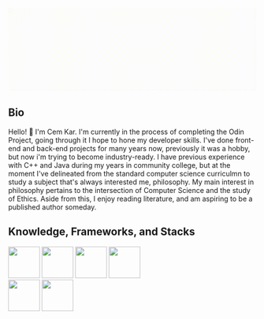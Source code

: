 
  ![](https://github.com/cemkar/cemkar/blob/main/GIF.gif)
<h2>Bio</h2>
<p>Hello! 👋 I'm Cem Kar. I'm currently in the process of completing the Odin Project, going through it I hope to hone my developer skills. I've done front-end and back-end projects for many years now, previously it was a hobby, but now i'm trying to become industry-ready. I have previous experience with C++ and Java during my years in community college, but at the moment I've delineated from the standard computer science curriculmn to study a subject that's always interested me, philosophy. My main interest in philosophy pertains to the intersection of Computer Science and the study of Ethics. Aside from this, I enjoy reading literature, and am aspiring to be a published author someday. </p>

<h2 align="left">Knowledge, Frameworks, and Stacks</h2>
<div>
	<img height="64px" width="64px" src="https://cdn.jsdelivr.net/gh/devicons/devicon/icons/mongodb/mongodb-original-wordmark.svg" />
    <img height="64px" width="64px" src="https://cdn.jsdelivr.net/gh/devicons/devicon/icons/express/express-original.svg" />
    <img height="64px" width="64px" src="https://cdn.jsdelivr.net/gh/devicons/devicon/icons/react/react-original.svg" />
	<img height="64px" width="64px" src="https://cdn.jsdelivr.net/gh/devicons/devicon/icons/nodejs/nodejs-original.svg" />
</div>
<div>
	<img height="64px" width="64px" src="https://cdn.jsdelivr.net/gh/devicons/devicon/icons/ruby/ruby-plain.svg" />
	<img height="64px" width="64px" src="https://cdn.jsdelivr.net/gh/devicons/devicon/icons/rails/rails-plain-wordmark.svg" />   
</div>



